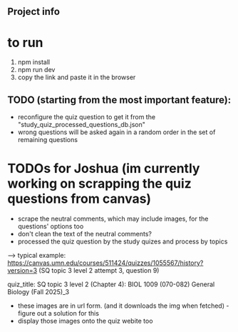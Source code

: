 ## Project info

# to run
1) npm install
2) npm run dev
3) copy the link and paste it in the browser

## TODO (starting from the most important feature):
- reconfigure the quiz question to get it from the "study_quiz_processed_questions_db.json"
- wrong questions will be asked again in a random order in the set of remaining questions

# TODOs for Joshua (im currently working on scrapping the quiz questions from canvas)
- scrape the neutral comments, which may include images, for the questions' options too
- don't clean the text of the neutral comments?
- processed the quiz question by the study quizes and process by topics

--> typical example: https://canvas.umn.edu/courses/511424/quizzes/1055567/history?version=3 (SQ topic 3 level 2 attempt 3, question 9)

quiz_title: 
SQ topic 3 level 2 (Chapter 4): BIOL 1009 (070-082) General Biology (Fall 2025)_3

- these images are in url form. (and it downloads the img when fetched) - figure out a solution for this
- display those images onto the quiz webite too
